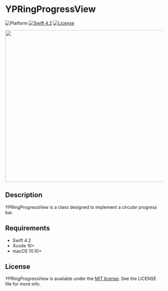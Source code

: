 # YPRingProgressView

![Platform](https://img.shields.io/badge/platform-macOS-lightgrey.svg)
[![Swift 4.2](https://img.shields.io/badge/Swift-4.2-orange.svg?style=flat)](https://developer.apple.com/swift/)
[![License](https://img.shields.io/cocoapods/l/Compass.svg?style=flat)](http://cocoadocs.org/docsets/Compass)


<p align="center"><img src="https://github.com/peteliev/YPRingProgressView/blob/develop/Resources/YPRingProgressView.gif" height="485" width="818"/></p>

## Description

YPRingProgressView is a class designed to implement a circular progress bar.  

## Requirements

* Swift 4.2
* Xcode 10+
* macOS 10.10+

## License

YPRingProgressView is available under the [MIT license](https://github.com/peteliev/YPRingProgressView/blob/develop/LICENSE). See the LICENSE file for more info.
